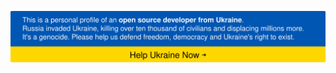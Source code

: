 [![Stand With Ukraine](https://raw.githubusercontent.com/vshymanskyy/StandWithUkraine/main/banner-personal-page.svg)](https://stand-with-ukraine.pp.ua)
